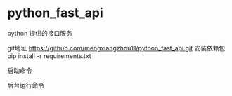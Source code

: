 # python_fast_api
python 提供的接口服务


git地址
https://github.com/mengxiangzhou11/python_fast_api.git
安装依赖包
pip install -r requirements.txt

启动命令


后台运行命令
